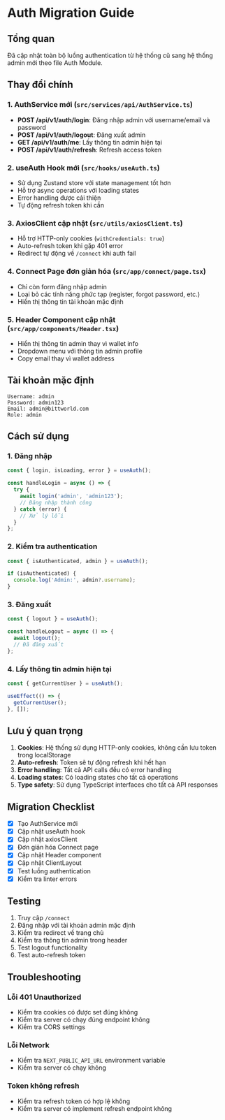 # Auth Migration Guide

## Tổng quan
Đã cập nhật toàn bộ luồng authentication từ hệ thống cũ sang hệ thống admin mới theo file Auth Module.

## Thay đổi chính

### 1. AuthService mới (`src/services/api/AuthService.ts`)
- **POST /api/v1/auth/login**: Đăng nhập admin với username/email và password
- **POST /api/v1/auth/logout**: Đăng xuất admin
- **GET /api/v1/auth/me**: Lấy thông tin admin hiện tại
- **POST /api/v1/auth/refresh**: Refresh access token

### 2. useAuth Hook mới (`src/hooks/useAuth.ts`)
- Sử dụng Zustand store với state management tốt hơn
- Hỗ trợ async operations với loading states
- Error handling được cải thiện
- Tự động refresh token khi cần

### 3. AxiosClient cập nhật (`src/utils/axiosClient.ts`)
- Hỗ trợ HTTP-only cookies (`withCredentials: true`)
- Auto-refresh token khi gặp 401 error
- Redirect tự động về `/connect` khi auth fail

### 4. Connect Page đơn giản hóa (`src/app/connect/page.tsx`)
- Chỉ còn form đăng nhập admin
- Loại bỏ các tính năng phức tạp (register, forgot password, etc.)
- Hiển thị thông tin tài khoản mặc định

### 5. Header Component cập nhật (`src/app/components/Header.tsx`)
- Hiển thị thông tin admin thay vì wallet info
- Dropdown menu với thông tin admin profile
- Copy email thay vì wallet address

## Tài khoản mặc định
```
Username: admin
Password: admin123
Email: admin@bittworld.com
Role: admin
```

## Cách sử dụng

### 1. Đăng nhập
```typescript
const { login, isLoading, error } = useAuth();

const handleLogin = async () => {
  try {
    await login('admin', 'admin123');
    // Đăng nhập thành công
  } catch (error) {
    // Xử lý lỗi
  }
};
```

### 2. Kiểm tra authentication
```typescript
const { isAuthenticated, admin } = useAuth();

if (isAuthenticated) {
  console.log('Admin:', admin?.username);
}
```

### 3. Đăng xuất
```typescript
const { logout } = useAuth();

const handleLogout = async () => {
  await logout();
  // Đã đăng xuất
};
```

### 4. Lấy thông tin admin hiện tại
```typescript
const { getCurrentUser } = useAuth();

useEffect(() => {
  getCurrentUser();
}, []);
```

## Lưu ý quan trọng

1. **Cookies**: Hệ thống sử dụng HTTP-only cookies, không cần lưu token trong localStorage
2. **Auto-refresh**: Token sẽ tự động refresh khi hết hạn
3. **Error handling**: Tất cả API calls đều có error handling
4. **Loading states**: Có loading states cho tất cả operations
5. **Type safety**: Sử dụng TypeScript interfaces cho tất cả API responses

## Migration Checklist

- [x] Tạo AuthService mới
- [x] Cập nhật useAuth hook
- [x] Cập nhật axiosClient
- [x] Đơn giản hóa Connect page
- [x] Cập nhật Header component
- [x] Cập nhật ClientLayout
- [x] Test luồng authentication
- [x] Kiểm tra linter errors

## Testing

1. Truy cập `/connect`
2. Đăng nhập với tài khoản admin mặc định
3. Kiểm tra redirect về trang chủ
4. Kiểm tra thông tin admin trong header
5. Test logout functionality
6. Test auto-refresh token

## Troubleshooting

### Lỗi 401 Unauthorized
- Kiểm tra cookies có được set đúng không
- Kiểm tra server có chạy đúng endpoint không
- Kiểm tra CORS settings

### Lỗi Network
- Kiểm tra `NEXT_PUBLIC_API_URL` environment variable
- Kiểm tra server có chạy không

### Token không refresh
- Kiểm tra refresh token có hợp lệ không
- Kiểm tra server có implement refresh endpoint không
